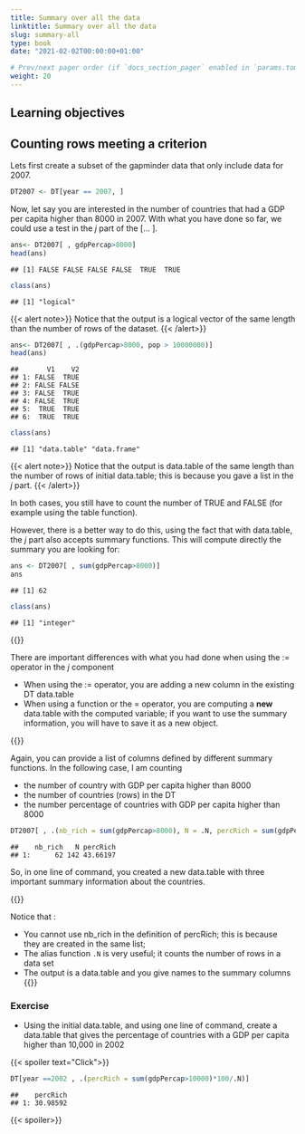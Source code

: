 ```yaml
---
title: Summary over all the data
linktitle: Summary over all the data
slug: summary-all
type: book
date: "2021-02-02T00:00:00+01:00"

# Prev/next pager order (if `docs_section_pager` enabled in `params.toml`)
weight: 20
---
```





## Learning objectives


##  Counting rows meeting a criterion

Lets first create a subset of the gapminder data that only include data for 2007. 


```r
DT2007 <- DT[year == 2007, ]
```

Now, let say you are interested in the number of countries that had a GDP per capita higher than 8000 in 2007. 
With what you have done so far, we could use a test in the *j* part of the [... ].


```r
ans<- DT2007[ , gdpPercap>8000]
head(ans)
```

```
## [1] FALSE FALSE FALSE FALSE  TRUE  TRUE
```

```r
class(ans)
```

```
## [1] "logical"
```

{{< alert note>}}
Notice that the output is a logical vector of the same length than the number of rows of the dataset.
{{< /alert>}}


```r
ans<- DT2007[ , .(gdpPercap>8000, pop > 10000000)]
head(ans)
```

```
##       V1    V2
## 1: FALSE  TRUE
## 2: FALSE FALSE
## 3: FALSE  TRUE
## 4: FALSE  TRUE
## 5:  TRUE  TRUE
## 6:  TRUE  TRUE
```

```r
class(ans)
```

```
## [1] "data.table" "data.frame"
```

{{< alert note>}}
Notice that the output is data.table of the same length than the number of rows of initial data.table; this is because you gave a list in the *j* part.
{{< /alert>}}


In both cases, you still have to count the number of TRUE and FALSE (for example using the table function). 

However, there is a better way to do this, using the fact that with data.table, the *j* part also accepts summary functions. This will compute directly the summary you are looking for:


```r
ans <- DT2007[ , sum(gdpPercap>8000)]
ans
```

```
## [1] 62
```

```r
class(ans)
```

```
## [1] "integer"
```

{{<alert note>}}

There are important differences with what you had done when using the := operator in the *j* component

+ When using the := operator, you are adding a new column in the existing DT data.table
+ When using a function or the = operator, you are computing a **new** data.table with the computed variable; if you want to use the summary information, you will have to save it as a new object. 

{{</alert>}}

Again, you can provide a list of columns defined by different summary functions.
In the following case, I am counting 
+ the number of country with GDP per capita higher than 8000
+ the number of countries (rows) in the DT
+ the number percentage of countries with GDP per capita higher than 8000




```r
DT2007[ , .(nb_rich = sum(gdpPercap>8000), N = .N, percRich = sum(gdpPercap>8000)*100/.N)]
```

```
##    nb_rich   N percRich
## 1:      62 142 43.66197
```


So, in one line of command, you created a new data.table with three important summary information about the countries.


{{<alert note>}}

Notice that : 
+ You cannot use nb_rich in the definition of percRich; this is because they are created in the same list;
+ The alias function `.N`  is very useful; it counts the number of rows in a data set
+ The output is a data.table and you give names to the summary columns
{{</alert>}}





### Exercise

+ Using the initial data.table, and using one line of command, create a data.table that gives the percentage of countries with a GDP per capita higher than 10,000 in 2002


{{< spoiler text="Click">}}

```r
DT[year ==2002 , .(percRich = sum(gdpPercap>10000)*100/.N)]
```

```
##    percRich
## 1: 30.98592
```

{{< spoiler>}}
